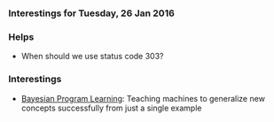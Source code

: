 ### Interestings for Tuesday, 26 Jan 2016

### Helps
- When should we use status code 303?

### Interestings
- [Bayesian Program Learning](http://web.mit.edu/cocosci/Papers/Science-2015-Lake-1332-8.pdf): Teaching machines to generalize new concepts successfully from just a single example
